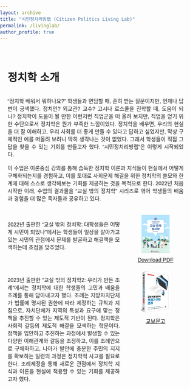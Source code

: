 ```yaml
---
layout: archive
title: "시민정치리빙랩 (Citizen Politics Living Lab)"
permalink: /livinglab/
author_profile: true
---
```



<html lang="ko">
<head>
    <meta charset="UTF-8">
    <meta name="viewport" content="width=device-width, initial-scale=1.0">
    <title>정치학 소개</title>
    <style>
        body {
            margin: 0;
            padding: 0;
            font-family: Arial, sans-serif;
        }
        .container {
            display: flex;
            flex-direction: column;
            max-width: 800px;
            margin: auto;
            padding: 20px;
        }
        .single-column {
            margin-bottom: 20px;
            text-align: justify;
        }
        .two-column {
            display: flex;
            justify-content: space-between;
            margin-bottom: 20px;
        }
        .text {
            flex: 2;
            margin-right: 20px;
            text-align: justify;
        }
        .image {
            flex: 1;
            display: flex;
            flex-direction: column;
            align-items: center;
        }
        .image img {
            width: 100%;
            height: auto;
            margin-bottom: 10px;
        }
        .link {
            text-align: center;
        }
    </style>
</head>
<body>
    <div class="container">
        <h1>정치학 소개</h1>
        <div class="single-column">
            <p>“정치학 배워서 뭐하나요?” 학생들과 면담할 때, 흔히 받는 질문이지만, 언제나 답변이 궁색했다. 정치인? 외교관? 교수? 고시나 로스쿨을 진학할 때, 도움이 되나? 정치학이 도움이 될 만한 이런저런 직업군을 떠 올려 보지만, 직업을 얻기 위한 수단으로서 정치학은 뭔가 부족한 느낌이었다. 정치학을 배우면, 우리의 현실을 더 잘 이해하고, 우리 사회를 더 좋게 만들 수 있다고 답하고 싶었지만, 막상 구체적인 예를 떠올려 보려니 딱히 생각나는 것이 없었다. 그래서 학생들이 직접 그 답을 찾을 수 있는 기회를 만들고자 했다. “시민정치리빙랩”은 이렇게 시작되었다.<br><br>이 수업은 이론중심 강의를 통해 습득한 정치학 이론과 지식들이 현실에서 어떻게 구체화되는지를 경험하고, 이를 토대로 사회문제 해결을 위한 정치학의 쓸모와 한계에 대해 스스로 생각해보는 기회를 제공하는 것을 목적으로 한다. 2022년 처음 시작한 이래, 수업의 결과물을 “교실 밖의 정치학” 시리즈로 엮어 학생들의 배움과 경험을 더 많은 독자들과 공유하고 있다.</p>
        </div>
        <div class="two-column">
            <div class="text">
                <p>2022년 출판한 “교실 밖의 정치학: 대학생들은 어떻게 시민이 되었나”에서는 학생들이 일상을 살아가고 있는 시민의 관점에서 문제를 발굴하고 해결책을 모색하는데 초점을 맞추었다.</p>
            </div>
            <div class="image">
                <img src="/images/outside2022.png" alt="교실 밖의 정치학: 대학생들은 어떻게 시민이 되었나" style="width: 50%;">
                <div class="link">
                    <a href="https://woochangkang.github.io/files/[eBook]교실밖의정치학2022.pdf" target="_blank">Download PDF</a>
                </div>
            </div>
        </div>
        <div class="two-column">
            <div class="text">
                <p>2023년 출판한 "교실 밖의 정치학2: 우리가 만든 조례“에서는 정치학에 대한 학생들의 고민과 배움을 조례를 통해 담아내고자 했다. 조례는 지방자치단체가 법률에 명시된 권한에 따라 제정하는 규칙과 지침으로, 자치단체가 지역의 특성과 요구에 맞는 정책을 추진할 수 있는 제도적 기반이 된다. 정치학은 사회적 갈등의 제도적 해결을 모색하는 학문이다. 정책을 입안하고 추진하는 과정에서 발생할 수 있는 다양한 이해관계와 갈등을 조정하고, 이를 조례안으로 구체화하고, 나아가 발안에 충분한 주민의 지지를 확보하는 일련의 과정은 정치학적 사고를 필요로 한다. 조례제정을 통해 새로운 관점에서 정치학 지식과 이론을 현실에 적용할 수 있는 기회를 제공하고자 했다.</p>
            </div>
            <div class="image">
                <img src="/images/outside2023.png" alt="교실 밖의 정치학2: 우리가 만든 조례" style="width: 50%;">
                <div class="link">
                    <a href="https://product.kyobobook.co.kr/detail/S000211775118" target="_blank">교보문고</a>
                </div>
            </div>
        </div>
    </div>
</body>
</html>





